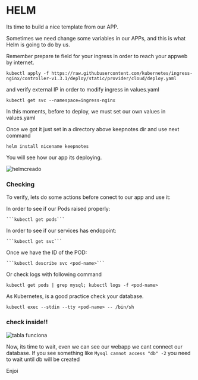 # HELM

Its time to build a nice template from our APP.

Sometimes we need change some variables in our APPs, and this is what Helm is going to do by us.

Remember prepare te field for your ingress in order to reach your appweb by internet.

```kubectl apply -f https://raw.githubusercontent.com/kubernetes/ingress-nginx/controller-v1.3.1/deploy/static/provider/cloud/deploy.yaml```

and verify external IP in order to modify ingress in values.yaml

```kubectl get svc --namespace=ingress-nginx```

In this moments, before to deploy, we must set our own values in values.yaml

Once we got it just set in a directory above keepnotes dir and use next command

```helm install nicename keepnotes```

You will see how our app its deploying. 


![helmcreado](https://user-images.githubusercontent.com/107815913/193477855-c2c60fd5-fc61-433a-ae6d-7e821ffdfb8b.PNG)



### Checking

To verify, lets do some actions before conect to our app and use it:

In order to see if our Pods raised properly:

    ```kubectl get pods```
    
In order to see if our services has endopoint:

    ```kubectl get svc```
    
Once we have the ID of the POD:

    ```kubectl describe svc <pod-name>```
    
Or check logs with following command

  ```kubectl get pods | grep mysql; kubectl logs -f <pod-name>```
  
        
As Kubernetes, is a good practice check your database.

```kubectl exec --stdin --tty <pod-name> -- /bin/sh```
    
    
### check inside!!


![tabla funciona](https://user-images.githubusercontent.com/107815913/193477714-370fa82a-9cc7-4ada-a26e-e372cd23a2ca.PNG)


Now, its time to wait, even we can see our webapp we cant connect our database. If you see something like ```Mysql cannot access "db" -2``` you need to wait until db will be created

Enjoi
